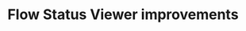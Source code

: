 ---
slug: flow-status-viewer
version: v1.362.0
title: Flow Status Viewer improvements
tags: ['Flow Editor']
description: Improved the flow status viewer readability.
features:
  [
    'Improved dark mode theme',
    'You can now pick the iteration to view from directly in the graph',
    'For branchall, branchone, while loop and forloops, the status of the branch/iteration is now displayed in the top node. For instance, for branchone, it will also allow you to know which branch was picked.',
    'Now the color of the forloop itself corresponds to the entire forloop status and not the iteration. The iteration status is in the "Do one iteration" block.',
    'The forloop detail page now lists every iteration status, even if you have a thousand one without having to load them all.',
    'The nodes such as forloop and branchall that collect multiple results now show separately the collection of the results of all subflows and the result of the selected branch/iteration',
  ]
docs: /docs/flows/flow_loops#iterate-on-steps
video: /videos/flow_status_changelog.mp4
---